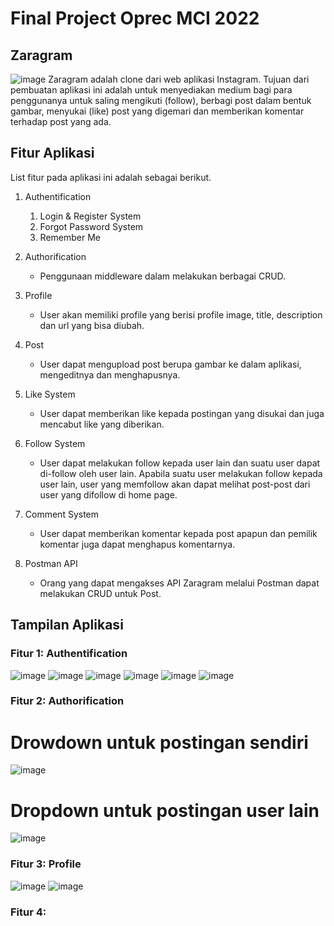 # Final Project Oprec MCI 2022
  
## Zaragram
![image](https://user-images.githubusercontent.com/34309557/185559853-aea2bdd8-f201-42f0-aba4-95123441f508.png)
Zaragram adalah clone dari web aplikasi Instagram. Tujuan dari pembuatan aplikasi ini adalah untuk menyediakan medium bagi para penggunanya untuk saling mengikuti (follow), berbagi post dalam bentuk gambar, menyukai (like) post yang digemari dan memberikan komentar terhadap post yang ada.

## Fitur Aplikasi
List fitur pada aplikasi ini adalah sebagai berikut.

1. Authentification
   1. Login & Register System
   2. Forgot Password System
   3. Remember Me
  
2. Authorification
   * Penggunaan middleware dalam melakukan berbagai CRUD.
   
3. Profile
   * User akan memiliki profile yang berisi profile image, title, description dan url yang bisa diubah.
   
4. Post
   * User dapat mengupload post berupa gambar ke dalam aplikasi, mengeditnya dan menghapusnya.
   
5. Like System
   * User dapat memberikan like kepada postingan yang disukai dan juga mencabut like yang diberikan.
   
6. Follow System
   * User dapat melakukan follow kepada user lain dan suatu user dapat di-follow oleh user lain. Apabila suatu user melakukan follow kepada user lain, user yang memfollow akan dapat melihat post-post dari user yang difollow di home page.
   
7. Comment System
   * User dapat memberikan komentar kepada post apapun dan pemilik komentar juga dapat menghapus komentarnya.
   
8. Postman API
   * Orang yang dapat mengakses API Zaragram melalui Postman dapat melakukan CRUD untuk Post.

## Tampilan Aplikasi
### Fitur 1: Authentification
![image](https://user-images.githubusercontent.com/34309557/185557781-abc92ce7-8f67-4e95-af2c-c16f48ee4f1e.png)
![image](https://user-images.githubusercontent.com/34309557/185557866-bb25c310-eb0c-4b6e-b9f6-70b0bbef8b5a.png)
![image](https://user-images.githubusercontent.com/34309557/185557956-fee0101b-fece-4228-8e49-854a50fbe624.png)
![image](https://user-images.githubusercontent.com/34309557/185558053-2ddff12f-193b-4f35-90c9-d6b8af780292.png)
![image](https://user-images.githubusercontent.com/34309557/185558306-9624e3e6-e0d4-4df7-9a6c-5dc5de643216.png)
![image](https://user-images.githubusercontent.com/34309557/185558391-b35b1777-0c96-47b1-9600-c3426282d35f.png)

### Fitur 2: Authorification
# Drowdown untuk postingan sendiri
![image](https://user-images.githubusercontent.com/34309557/185559029-ae59fdb3-915c-4757-9071-71f233f582ab.png)
# Dropdown untuk postingan user lain
![image](https://user-images.githubusercontent.com/34309557/185558767-59fb70e0-68a2-4c43-a29f-e783c602c9e0.png)

### Fitur 3: Profile
![image](https://user-images.githubusercontent.com/34309557/185559179-3327cc69-fc91-41a7-871b-f528886bb7c5.png)
![image](https://user-images.githubusercontent.com/34309557/185559294-84ce66e6-05d5-4eb7-8d34-6f0ba0103287.png)

### Fitur 4:
